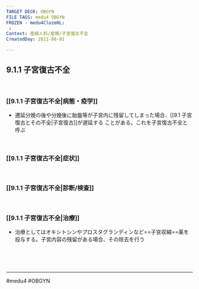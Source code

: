 ```yaml
---
TARGET DECK: OBGYN
FILE TAGS: medu4 OBGYN
FROZEN - medu4ClozeHL:
 : 
Context: 産婦人科/産褥/子宮復古不全
CreatedDay: 2021-06-01

---
```


## 9.1.1 子宮復古不全

<br>

### [[9.1.1 子宮復古不全|病態・疫学]]
* 遷延分娩の後や分娩後に胎盤等が子宮内に残留してしまった場合、[[9.1 子宮復古とその不全|子宮復古]]が遅延する ことがある。これを子宮復古不全と呼ぶ

<br>

### [[9.1.1 子宮復古不全|症状]]


<br>

### [[9.1.1 子宮復古不全|診断/検査]]


<br>

### [[9.1.1 子宮復古不全|治療]]
* 治療としてはオキシトシンやプロスタグランディンなど==子宮収縮==薬を投与する。子宮内容の残留がある場合、その除去を行う
<!--ID: 1659946727062-->


<br><br><br>

---
#medu4 #OBGYN
